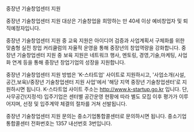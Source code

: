 중장년 기술창업센터 지원

중장년 기술창업센터 지원 대상은 기술창업을 희망하는 만 40세 이상 예비창업자 및 퇴직예정자입니다.

중장년 기술창업센터 지원 중 교육 지원은 아이디어 검증과 사업계획서 구체화를 위한 맞춤형 실전 창업 커리큘럼의 자율적 운영을 통해 중장년의 창업역량을 강화합니다.
중장년 기술창업센터 지원 중 보육 지원은 네트워크 행사, 멘토링, 경영,기술,마케팅, 사업화 연계 등을 통해 중장년 창업기업의 성장을 지원합니다.

중장년 기술창업센터 지원 방법은 'K-스타트업' 사이트로 지원하시고, '사업소개(시설,공간,보육)/중장년 기술창업센터 지원 사업'에서 '해당 지역 중장년 기술창업센터'로 지원하시면 됩니다. K-스타트업 사이트 주소는 http://www.k-startup.go.kr 입니다. 단, 사무공간(지정석) 입주기업은 센터별 공간운영 현황에 따라 별도 모집 이후 평가가 이루어지며, 선정 및 입주계약 체결의 절차를 거쳐 선발됩니다.

중장년 기술창업센터 지원 문의는 중소기업통합콜센터로 문의하시면 됩니다. 중소기업통합콜센터 전화번호는 1357 내선번호 3번입니다.